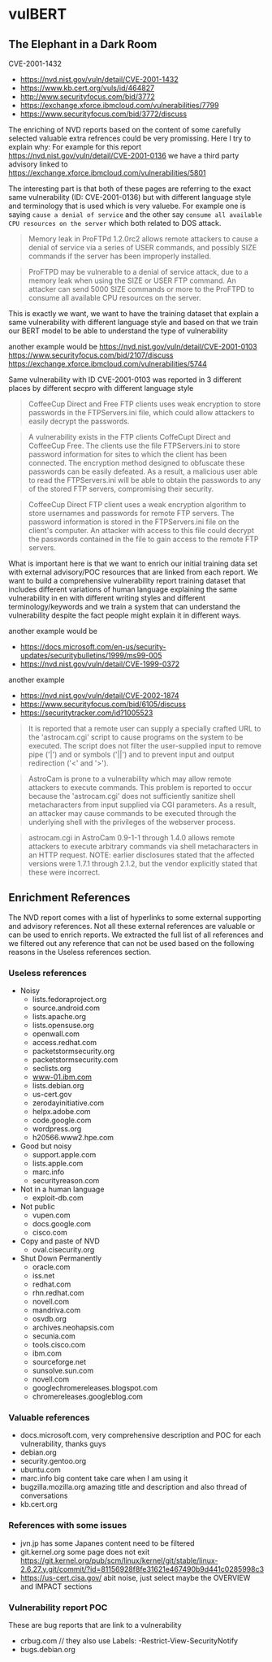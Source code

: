 # vulBERT

## The Elephant in a Dark Room

CVE-2001-1432
- https://nvd.nist.gov/vuln/detail/CVE-2001-1432
- https://www.kb.cert.org/vuls/id/464827
- http://www.securityfocus.com/bid/3772
- https://exchange.xforce.ibmcloud.com/vulnerabilities/7799
- https://www.securityfocus.com/bid/3772/discuss


The enriching of NVD reports based on the content of some carefully selected valuable extra refrences could be very promissing. Here I try to explain why: For example for this report https://nvd.nist.gov/vuln/detail/CVE-2001-0136 we have a third party advisory linked to https://exchange.xforce.ibmcloud.com/vulnerabilities/5801 

The interesting part is that both of these pages are referring to the exact same vulnerability (ID: CVE-2001-0136) but with different language style and terminology that is used which is very valuebe. For example one is saying `cause a denial of service` and the other say `consume all available CPU resources on the server` which both related to DOS attack. 

> Memory leak in ProFTPd 1.2.0rc2 allows remote attackers to cause a denial of service via a series of USER commands, and possibly SIZE commands if the server has been improperly installed.

> ProFTPD may be vulnerable to a denial of service attack, due to a memory leak when using the SIZE or USER FTP command. An attacker can send 5000 SIZE commands or more to the ProFTPD to consume all available CPU resources on the server.

This is exactly we want, we want to have the training dataset that explain a same vulnerability with different language style and based on that we train our BERT model to be able to understand the type of vulnerability

another example would be
https://nvd.nist.gov/vuln/detail/CVE-2001-0103
https://www.securityfocus.com/bid/2107/discuss
https://exchange.xforce.ibmcloud.com/vulnerabilities/5744

Same vulnerability with ID CVE-2001-0103 was reported in 3 different places by different secpro with different language style


> CoffeeCup Direct and Free FTP clients uses weak encryption to store passwords in the FTPServers.ini file, which could allow attackers to easily decrypt the passwords.


> A vulnerability exists in the FTP clients CoffeCupt Direct and CoffeeCup Free. The clients use the file FTPServers.ini to store password information for sites to which the client has been connected. The encryption method designed to obfuscate these passwords can be easily defeated. As a result, a malicious user able to read the FTPServers.ini will be able to obtain the passwords to any of the stored FTP servers, compromising their security.

> CoffeeCup Direct FTP client uses a weak encryption algorithm to store usernames and passwords for remote FTP servers. The password information is stored in the FTPServers.ini file on the client's computer. An attacker with access to this file could decrypt the passwords contained in the file to gain access to the remote FTP servers.

What is important here is that we want to enrich our initial training data set with external advisory/POC resources that are linked from each report. We want to build a comprehensive vulnerability report  training dataset that includes different variations of human language explaining the same vulnerability in en with different writing styles and different terminology/keywords and we train a system that can understand the vulnerability despite the fact people might explain it in different ways.

another example would be
- https://docs.microsoft.com/en-us/security-updates/securitybulletins/1999/ms99-005
- https://nvd.nist.gov/vuln/detail/CVE-1999-0372

another example
- https://nvd.nist.gov/vuln/detail/CVE-2002-1874
- https://www.securityfocus.com/bid/6105/discuss
- https://securitytracker.com/id?1005523

> It is reported that a remote user can supply a specially crafted URL to the 'astrocam.cgi' script to cause programs on the system to be executed. The script does not filter the user-supplied input to remove pipe ('|') and or symbols ('||') and to prevent input and output redirection ('<' and '>').

> AstroCam is prone to a vulnerability which may allow remote attackers to execute commands. This problem is reported to occur because the 'astrocam.cgi' does not sufficiently sanitize shell metacharacters from input supplied via CGI parameters. As a result, an attacker may cause commands to be executed through the underlying shell with the privileges of the webserver process.

> astrocam.cgi in AstroCam 0.9-1-1 through 1.4.0 allows remote attackers to execute arbitrary commands via shell metacharacters in an HTTP request. NOTE: earlier disclosures stated that the affected versions were 1.7.1 through 2.1.2, but the vendor explicitly stated that these were incorrect.

## Enrichment References
The NVD report comes with a list of hyperlinks to some external supporting and advisory references. Not all these external references are valuable or can be used to enrich reports. We extracted the full list of all references and we filtered out any reference that can not be used based on the following reasons in the Useless references section.
### Useless references
- Noisy
  - lists.fedoraproject.org
  - source.android.com
  - lists.apache.org
  - lists.opensuse.org
  - openwall.com
  - access.redhat.com
  - packetstormsecurity.org
  - packetstormsecurity.com
  - seclists.org
  - www-01.ibm.com
  - lists.debian.org
  - us-cert.gov
  - zerodayinitiative.com
  - helpx.adobe.com
  - code.google.com
  - wordpress.org
  - h20566.www2.hpe.com
- Good but noisy  
  - support.apple.com
  - lists.apple.com
  - marc.info
  - securityreason.com
- Not in a human language
  - exploit-db.com
- Not public
  - vupen.com
  - docs.google.com
  - cisco.com
- Copy and paste of NVD
  - oval.cisecurity.org  
- Shut Down Permanently
  - oracle.com
  - iss.net
  - redhat.com
  - rhn.redhat.com
  - novell.com
  - mandriva.com
  - osvdb.org
  - archives.neohapsis.com
  - secunia.com
  - tools.cisco.com
  - ibm.com
  - sourceforge.net
  - sunsolve.sun.com
  - novell.com  
  - googlechromereleases.blogspot.com
  - chromereleases.googleblog.com
  
### Valuable references

- docs.microsoft.com, very comprehensive description and POC for each vulnerability, thanks guys
- debian.org
- security.gentoo.org
- ubuntu.com
- marc.info big content take care when I am using it
- bugzilla.mozilla.org amazing title and description and also thread of conversations
- kb.cert.org

### References with some issues 
- jvn.jp has some Japanes content need to be filtered
- git.kernel.org some page does not exit https://git.kernel.org/pub/scm/linux/kernel/git/stable/linux-2.6.27.y.git/commit/?id=81156928f8fe31621e467490b9d441c0285998c3
- https://us-cert.cisa.gov/ abit noise, just select maybe the OVERVIEW and IMPACT sections


### Vulnerability report POC
These are bug reports that are link to a vulnerability
- crbug.com   // they also use Labels: -Restrict-View-SecurityNotify
- bugs.debian.org  

